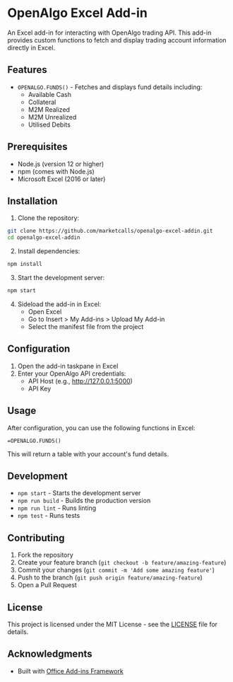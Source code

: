 # OpenAlgo Excel Add-in

An Excel add-in for interacting with OpenAlgo trading API. This add-in provides custom functions to fetch and display trading account information directly in Excel.

## Features

- `OPENALGO.FUNDS()` - Fetches and displays fund details including:
  - Available Cash
  - Collateral
  - M2M Realized
  - M2M Unrealized
  - Utilised Debits

## Prerequisites

- Node.js (version 12 or higher)
- npm (comes with Node.js)
- Microsoft Excel (2016 or later)

## Installation

1. Clone the repository:
```bash
git clone https://github.com/marketcalls/openalgo-excel-addin.git
cd openalgo-excel-addin
```

2. Install dependencies:
```bash
npm install
```

3. Start the development server:
```bash
npm start
```

4. Sideload the add-in in Excel:
   - Open Excel
   - Go to Insert > My Add-ins > Upload My Add-in
   - Select the manifest file from the project

## Configuration

1. Open the add-in taskpane in Excel
2. Enter your OpenAlgo API credentials:
   - API Host (e.g., http://127.0.0.1:5000)
   - API Key

## Usage

After configuration, you can use the following functions in Excel:

```excel
=OPENALGO.FUNDS()
```

This will return a table with your account's fund details.

## Development

- `npm start` - Starts the development server
- `npm run build` - Builds the production version
- `npm run lint` - Runs linting
- `npm test` - Runs tests

## Contributing

1. Fork the repository
2. Create your feature branch (`git checkout -b feature/amazing-feature`)
3. Commit your changes (`git commit -m 'Add some amazing feature'`)
4. Push to the branch (`git push origin feature/amazing-feature`)
5. Open a Pull Request

## License

This project is licensed under the MIT License - see the [LICENSE](LICENSE) file for details.

## Acknowledgments

- Built with [Office Add-ins Framework](https://docs.microsoft.com/en-us/office/dev/add-ins/)
